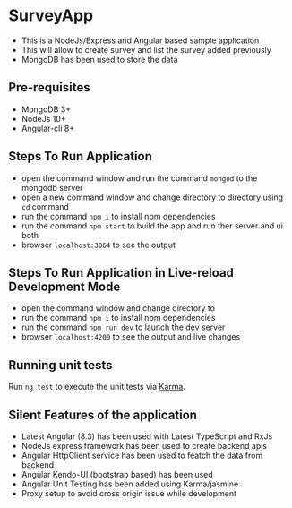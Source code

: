 # SurveyApp

* This is a NodeJs/Express and Angular based sample application
* This will allow to create survey and list the survey added previously
* MongoDB has been used to store the data

## Pre-requisites
* MongoDB 3+
* NodeJs 10+
* Angular-cli 8+

## Steps To Run Application
* open the command window and run the command `mongod` to the mongodb server
* open a new command window and change directory to <SurveyApp> directory using `cd` command
* run the command `npm i` to install npm dependencies
* run the command `npm start` to build the app and run ther server and ui both
* browser `localhost:3064` to see the output

## Steps To Run Application in Live-reload Development Mode
* open the command window and change directory to <SurveyApp>
* run the command `npm i` to install npm dependencies
* run the command `npm run dev` to launch the dev server
* browser `localhost:4200` to see the output and live changes

## Running unit tests

Run `ng test` to execute the unit tests via [Karma](https://karma-runner.github.io).

## Silent Features of the application
* Latest Angular (8.3) has been used with Latest TypeScript and RxJs
* NodeJs express framework has been used to create backend apis
* Angular HttpClient service has been used to featch the data from backend
* Angular Kendo-UI (bootstrap based) has been used
* Angular Unit Testing has been added using Karma/jasmine
* Proxy setup to avoid cross origin issue while development
